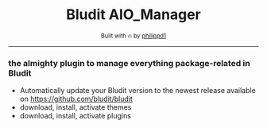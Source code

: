 <div align="center">
  <h1>Bludit AIO_Manager</h1>
  <sub>Built with 🔥 by <a href="https://github.com/philippd1">philippd1</a></sub>
</div>

---

### the almighty plugin to manage everything package-related in Bludit
- Automatically update your Bludit version to the newest release available on https://github.com/bludit/bludit
- download, install, activate themes
- download, install, activate plugins